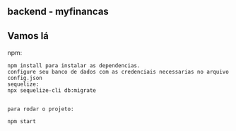## backend - myfinancas

## Vamos lá

npm:
```
npm install para instalar as dependencias.
configure seu banco de dados com as credenciais necessarias no arquivo config.json
sequelize:
npx sequelize-cli db:migrate


para rodar o projeto:

npm start


